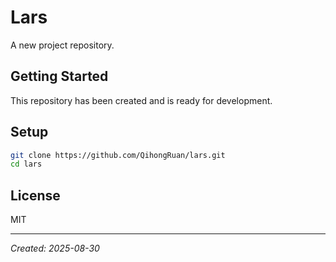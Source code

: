 # Lars

A new project repository.

## Getting Started

This repository has been created and is ready for development.

## Setup

```bash
git clone https://github.com/QihongRuan/lars.git
cd lars
```

## License

MIT

---
*Created: 2025-08-30*